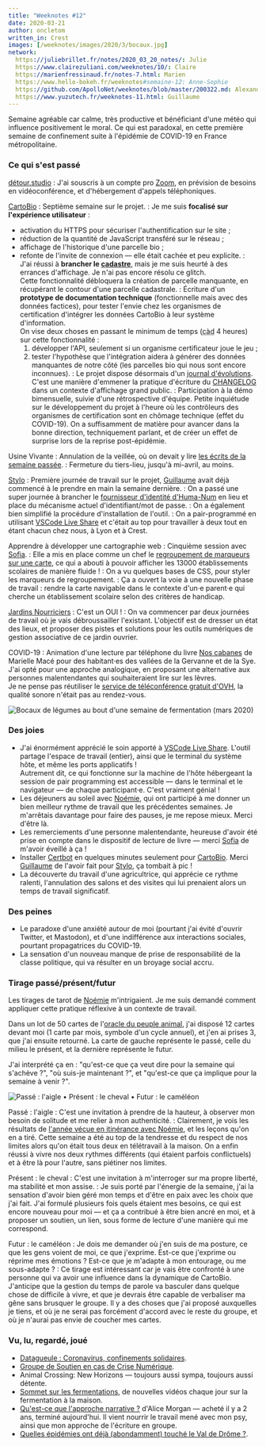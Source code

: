 ```yaml
---
title: "Weeknotes #12"
date: 2020-03-21
author: oncletom
written_in: Crest
images: [/weeknotes/images/2020/3/bocaux.jpg]
network:
  https://juliebrillet.fr/notes/2020_03_20_notes/: Julie
  https://www.clairezuliani.com/weeknotes/10/: Claire
  https://marienfressinaud.fr/notes-7.html: Marien
  https://www.hello-bokeh.fr/weeknotes#semaine-12: Anne-Sophie
  https://github.com/ApolloNet/weeknotes/blob/master/200322.md: Alexandre
  https://www.yuzutech.fr/weeknotes-11.html: Guillaume
---
```


Semaine agréable car calme, très productive et bénéficiant d'une météo
qui influence positivement le moral. Ce qui est paradoxal, en cette
première semaine de confinement suite à l'épidémie de COVID-19 en France métropolitaine.

<!--more-->

### Ce qui s'est passé

[détour.studio]
: J'ai souscris à un compte pro [Zoom](https://zoom.us/), en prévision
  de besoins en vidéoconférence, et d'hébergement d'appels téléphoniques.


[CartoBio]
: Septième semaine sur le projet.
: Je me suis **focalisé sur l'expérience utilisateur** :
  - activation du HTTPS pour sécuriser l'authentification sur le site ;
  - réduction de la quantité de JavaScript transféré sur le réseau ;
  - affichage de l'historique d'une parcelle bio ;
  - refonte de l'invite de connexion — elle était cachée et peu explicite.
: J'ai réussi à **brancher le [cadastre](https://cadastre.data.gouv.fr)**, mais je me suis heurté à des errances d'affichage.
  Je n'ai pas encore résolu ce glitch.<br>
  Cette fonctionnalité débloquera la création de parcelle manquante,
  en récupérant le contour d'une parcelle cadastrale.
: Écriture d'un **prototype de documentation technique** (fonctionnelle mais avec des données factices),
  pour tester l'envie chez les organismes de certification d'intégrer les données CartoBio
  à leur système d'information.<br>
  On vise deux choses en passant le minimum de temps (<abbr title="c'est-à-dire">càd</abbr> 4 heures) sur cette fonctionnalité :
    1. développer l'API, seulement si un organisme certificateur joue le jeu ;
    2. tester l'hypothèse que l'intégration aidera à générer des données manquantes de notre côté (les parcelles bio qui nous sont encore inconnues).
: Le projet dispose désormais d'un [journal d'évolutions](https://cartobio.org/#/changelog).
  C'est une manière d'emmener la pratique
  d'écriture du [CHANGELOG](https://github.com/entrepreneur-interet-general/CartoBio-Presentation/blob/master/CHANGELOG.md)
  dans un contexte d'affichage grand public.
: Participation à la démo bimensuelle, suivie d'une rétrospective d'équipe.
  Petite inquiétude sur le développement du projet à l'heure où les contrôleurs des organismes de certification
  sont en chômage technique (effet du COVID-19). On a suffisamment de matière pour
  avancer dans la bonne direction, techniquement parlant, et de créer un effet de surprise
  lors de la reprise post-épidémie.


Usine Vivante
: Annulation de la veillée, où on devait y lire [les écrits de la semaine passée](../11/).
: Fermeture du tiers-lieu, jusqu'à mi-avril, au moins.


[Stylo]
: Première journée de travail sur le projet,
  [Guillaume] avait déjà commencé à le prendre en main la semaine dernière.
: On a passé une super journée à brancher le [fournisseur d'identité d'Huma-Num](https://humanid.huma-num.fr)
  en lieu et place du mécanisme actuel d'identifiant/mot de passe.
: On a également bien simplifié la procédure d'installation de l'outil.
: On a pair-programmé en utilisant [VSCode Live Share]
  et c'était au top pour travailler à deux tout en étant chacun chez nous, à Lyon et à Crest.


Apprendre à développer une cartographie web
: Cinquième session avec [Sofia].
: Elle a mis en place comme un chef le [regroupement de marqueurs sur une carte](https://github.com/Leaflet/Leaflet.markercluster),
  ce qui a abouti à pouvoir afficher les 13000 établissements scolaires de manière fluide !
: On a vu quelques bases de CSS, pour styler les marqueurs de regroupement.
: Ça a ouvert la voie à une nouvelle phase de travail : rendre la carte navigable
  dans le contexte d'un·e parent·e qui cherche un établissement scolaire selon des critères de handicap.


[Jardins Nourriciers]
: C'est un OUI !
: On va commencer par deux journées de travail où je vais débroussailler l'existant.
  L'objectif est de dresser un état des lieux, et proposer des
  pistes et solutions pour les outils numériques de gestion associative de ce jardin ouvrier.


COVID-19
: Animation d'une lecture par téléphone du livre [Nos cabanes](https://editions-verdier.fr/livre/nos-cabanes/)
  de Marielle Macé pour des habitant·es des vallées de la Gervanne et de la Sye.
  J'ai opté pour une approche analogique, en proposant une alternative
  aux personnes malentendantes qui souhaiteraient lire sur les lèvres.<br>
  Je ne pense pas réutiliser le [service de téléconférence gratuit d'OVH](https://www.ovh.com/cgi-bin/telephony/webconf.pl),
  la qualité sonore n'était pas au rendez-vous.


![](/weeknotes/images/2020/3/bocaux.jpg "Bocaux de légumes au bout d'une semaine de fermentation (mars 2020)")

### Des joies

- J'ai énormément apprécié le soin apporté à [VSCode Live Share].
  L'outil partage l'espace de travail (entier), ainsi que le terminal du système hôte,
  et même les ports applicatifs !<br>
  Autrement dit, ce qui fonctionne sur la machine de l'hôte hébergeant la session de pair programming
  est accessible — dans le terminal et le navigateur — de chaque participant·e.
  C'est vraiment génial !
- Les déjeuners au soleil avec [Noémie], qui ont participé à me donner un bien meilleur rythme de travail que les précédentes semaines.
  Je m'arrêtais davantage pour faire des pauses, je me repose mieux. Merci d'être là.
- Les remerciements d'une personne malentendante, heureuse d'avoir été prise en compte
  dans le dispositif de lecture de livre — merci [Sofia] de m'avoir éveillé à ça !
- Installer [Certbot](https://certbot.eff.org/) en quelques minutes seulement pour [CartoBio].
  Merci [Guillaume] de l'avoir fait pour [Stylo], ça tombait à pic !
- La découverte du travail d'une agricultrice, qui apprécie ce rythme ralenti,
  l'annulation des salons et des visites qui lui prenaient alors un temps de travail significatif.

### Des peines

- Le paradoxe d'une anxiété autour de moi (pourtant j'ai évité d'ouvrir Twitter, et Mastodon),
  et d'une indifférence aux interactions sociales, pourtant propagatrices du COVID-19.
- La sensation d'un nouveau manque de prise de responsabilité de la classe politique,
  qui va résulter en un broyage social accru.


### Tirage passé/présent/futur

Les tirages de tarot de [Noémie] m'intrigaient. Je me suis demandé
comment appliquer cette pratique réflexive à un contexte de travail.

Dans un lot de 50 cartes de l'[oracle du peuple animal](https://arnaud-riou.com/l-oracle-du-peuple-animal/),
j'ai disposé 12 cartes devant moi (1 carte par mois, symbole d'un cycle annuel),
et j'en ai prises 3, que j'ai ensuite retourné.
La carte de gauche représente le passé, celle du milieu le présent, et la dernière représente le futur.

J'ai interprété ça en : "qu'est-ce que ça veut dire pour la semaine qui s'achève ?", "où suis-je maintenant ?",
et "qu'est-ce que ça implique pour la semaine à venir ?".

![](/weeknotes/images/2020/3/tirage-11.jpg "Passé : l'aigle • Présent : le cheval • Futur : le caméléon")

Passé : l'aigle
: C'est une invitation à prendre de la hauteur, à observer mon besoin de solitude et me relier à mon authenticité.
: Clairement, je vois les résultats de [l'année vécue en itinérance avec Noémie](https://estcequecestdutravail.xyz/),
  et les leçons qu'on en a tiré. Cette semaine a été au top de la tendresse et du respect de nos limites
  alors qu'on était tous deux en télétravail à la maison. On a enfin réussi à vivre nos deux rythmes différents
  (qui étaient parfois conflictuels) et à être là pour l'autre, sans piétiner nos limites.

Présent : le cheval
: C'est une invitation à m'interroger sur ma propre liberté, ma stabilité et mon assise.
: Je suis porté par l'énergie de la semaine, j'ai la sensation d'avoir bien géré mon temps
  et d'être en paix avec les choix que j'ai fait. J'ai formulé plusieurs fois quels étaient mes besoins,
  ce qui est encore nouveau pour moi — et ça a contribué à être bien ancré en moi,
  et à proposer un soutien, un lien, sous forme de lecture d'une manière qui me correspond.

Futur : le caméléon
: Je dois me demander où j'en suis de ma posture, ce que les gens voient de moi, ce que j'exprime.
  Est-ce que j'exprime ou réprime mes émotions ? Est-ce que je m'adapte à mon entourage, ou me sous-adapte ?
: Ce tirage est intéressant car je vais être confronté à une personne qui va
  avoir une influence dans la dynamique de CartoBio.
  J'anticipe que la gestion du temps de parole va basculer dans quelque chose de difficile à vivre,
  et que je devrais être capable de verbaliser ma gêne sans brusquer le groupe.
  Il y a des choses que j'ai proposé auxquelles je tiens, et où je ne serai pas forcément
  d'accord avec le reste du groupe, et où je n'aurai pas envie de coucher mes cartes.

### Vu, lu, regardé, joué

- [Datagueule : Coronavirus, confinements solidaires](https://peertube.datagueule.tv/videos/watch/077002d4-7a80-4f0e-a46c-1b9a949cd36a).
- [Groupe de Soutien en cas de Crise Numérique](https://gscn.eu.org/qui-sommes-nous).
- Animal Crossing: New Horizons — toujours aussi sympa, toujours aussi détente.
- [Sommet sur les fermentations](https://www.sommetsurlesfermentations.com),
  de nouvelles vidéos chaque jour sur la fermentation à la maison.
- [Qu'est-ce que l'approche narrative ?](https://www.dunod.com/sciences-humaines-et-sociales/qu-est-ce-que-approche-narrative-introduction-usage-tous)
  d'Alice Morgan — acheté il y a 2 ans, terminé aujourd'hui.
  Il vient nourrir le travail mené avec mon psy, ainsi que mon approche de l'écriture en groupe.
- [Quelles épidémies ont déjà (abondamment) touché le Val de Drôme ?](https://tvvaldedrome.com/2020/03/21/epidemies-en-val-de-drome/).


[détour.studio]: /
[Stylo]: https://github.com/EcrituresNumeriques/stylo
[Jardins Nourriciers]: https://www.lesjardinsnourriciers.com/
[CartoBio]: http://cartobio.org/

[Sofia]: https://twitter.com/sofiaboulaarab
[Noémie]: https://noemiegirard.co
[Antoine]: https://www.quaternum.net/
[Guillaume]: https://www.yuzutech.fr/

[VSCode Live Share]: https://marketplace.visualstudio.com/items?itemName=MS-vsliveshare.vsliveshare-pack
